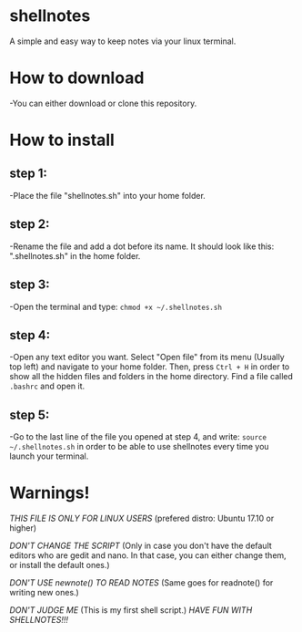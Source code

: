 # shellnotes
A simple and easy way to keep notes via your linux terminal.

# How to download

-You can either download or clone this repository.

# How to install
## step 1:

-Place the file "shellnotes.sh" into your home folder.

## step 2:

-Rename the file and add a dot before its name. It should look like this: ".shellnotes.sh" in the home folder.

## step 3:

-Open the terminal and type:
`chmod +x ~/.shellnotes.sh`

## step 4:

-Open any text editor you want. Select "Open file" from its menu (Usually top left) and navigate to your home folder. Then, press `Ctrl + H` in order to show all the hidden files and folders
in the home directory. Find a file called `.bashrc` and open it.

## step 5:

-Go to the last line of the file you opened at step 4, and write: `source ~/.shellnotes.sh` in order to be able to use shellnotes every time you launch your terminal.

# Warnings!
*THIS FILE IS ONLY FOR LINUX USERS* (prefered distro: Ubuntu 17.10 or higher)

*DON'T CHANGE THE SCRIPT* (Only in case you don't have the default editors who are gedit and nano. In that case, you can either change them, or install the default ones.)

*DON'T USE newnote() TO READ NOTES* (Same goes for readnote() for writing new ones.)

*DON'T JUDGE ME* (This is my first shell script.)
*HAVE FUN WITH SHELLNOTES!!!*
